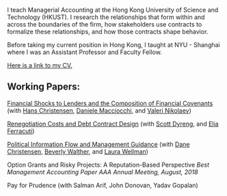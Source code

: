 I teach Managerial Accounting at the Hong Kong University of Science and Technology (HKUST). I research the relationships that form within and across the boundaries of the firm, how stakeholders use contracts to formalize these relationships, and how those contracts shape behavior.

Before taking my current position in Hong Kong, I taught at NYU - Shanghai where I was an Assistant Professor and Faculty Fellow.

[Here is a link to my CV.](https://github.com/ArthurHowardMorris/CV/blob/master/AM_CV.pdf)

## Working Papers:

[Financial Shocks to Lenders and the Composition of Financial Covenants](https://dx.doi.org/10.2139/ssrn.3079996)
(with [Hans Christensen](https://www.chicagobooth.edu/faculty/directory/c/hans-b-christensen),  [Daniele Macciocchi](https://www.bus.miami.edu/thought-leadership/faculty/accounting/macciocchi.html), and [Valeri Nikolaev](https://www.chicagobooth.edu/faculty/directory/n/valeri-nikolaev))

[Renegotiation Costs and Debt Contract Design](https://dx.doi.org/10.2139/ssrn.2981069)
(with [Scott Dyreng](https://sites.google.com/site/scottdyreng/), and [Elia Ferracuti](https://sites.google.com/view/eliaferracuti/))

[Political Information Flow and Management Guidance](https://dx.doi.org/10.2139/ssrn.3403763)
(with [Dane Christensen](https://business.uoregon.edu/faculty/dane-christensen), [Beverly Walther](https://www.kellogg.northwestern.edu/faculty/directory/walther_beverly.aspx), and [Laura Wellman](https://directory.smeal.psu.edu/law613))

Option Grants and Risky Projects: A Reputation-Based Perspective 
_Best Management Accounting Paper AAA Annual Meeting, August, 2018_

Pay for Prudence
(with Salman Arif, John Donovan, Yadav Gopalan)
